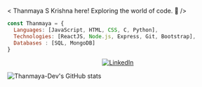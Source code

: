 < Thanmaya S Krishna here! Exploring the world of code. 👋 />

```javascript
const Thanmaya = {
  Languages: [JavaScript, HTML, CSS, C, Python],
  Technologies: [ReactJS, Node.js, Express, Git, Bootstrap],
  Databases : [SQL, MongoDB]
}
```
<p align="center">
  <a href="https://www.linkedin.com/in/thanmaya-s-krishna-5b6418257" target="_blank">
    <img src="https://img.shields.io/badge/LINKEDIN-0A66C2?style=for-the-badge&logo=linkedin&logoColor=whit" alt="LinkedIn" />
  </a>
</p>

![Thanmaya-Dev's GitHub stats](https://github-readme-stats.vercel.app/api?username=Thanmaya-Dev&theme=radical&show_icons=true)
